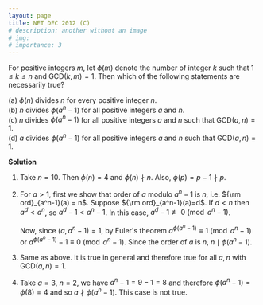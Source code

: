 ```yaml
---
layout: page
title: NET DEC 2012 (C)
# description: another without an image
# img:
# importance: 3
---
```

<!-- # **NET DEC 2012 (C):**  -->

For positive integers $m$, let $\phi(m)$ denote
the number of integer $k$ such that $1 \le k \le n$ and GCD$(k,m)=1$.
Then which of the following statements are necessarily true?

(a) $\phi(n)$ divides $n$ for every positive integer $n$.<br>
(b) $n$ divides $\phi\big(a^n-1\big)$ for all positive integers $a$ and $n$.<br>
(c) $n$ divides $\phi\big(a^n-1\big)$ for all positive integers $a$ and $n$ such that GCD$(a,n)=1$.<br>
(d) $a$ divides $\phi\big(a^n-1\big)$ for all positive integers $a$ and $n$ such that GCD$(a,n)=1$.

**Solution**

1.  Take $n=10$. Then $\phi(n)=4$ and $\phi(n) \nmid n$. Also,
    $\phi(p)=p-1 \nmid p$.<br>

2.  For $a>1$, first we show that order of $a$ modulo $a^n-1$ is $n$,
    i.e. ${\rm ord}_{a^n-1}(a) = n$. Suppose ${\rm ord}_{a^n-1}(a)=d$.
    If $d < n$ then $a^d < a^n$, so $a^d-1 < a^n-1$. In this case,
    $a^d - 1 \not\equiv 0 \pmod {a^n-1}$.<br>

    Now, since $(a,a^n-1)=1$, by Euler's theorem
    $a^{\phi(a^n-1)} \equiv 1 \pmod{a^n-1}$ or
    $a^{\phi(a^n-1)}-1 \equiv 0\pmod{a^n-1}$. Since the order of $a$ is
    $n$, $n\mid \phi\big(a^n-1\big)$.<br>

3.  Same as above. It is true in general and therefore true for all
    $a,n$ with GCD$(a,n)=1$.<br>

4.  Take $a=3$, $n=2$, we have $a^n-1 = 9-1=8$ and therefore
    $\phi(a^n-1)=\phi(8)=4$ and so $a \nmid \phi(a^n-1)$. This case is
    not true.



